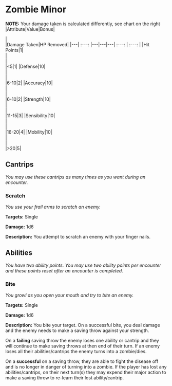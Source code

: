 # Zombie Minor

  **NOTE:** Your damage taken is calculated differently, see chart on the right
  |Attribute|Value|Bonus|<center></center>|<center></center>|Damage Taken|HP Removed|
  |---| :---: |---|---|---| :---: | :---: |
  |Hit Points|1|<center> </center>|<center></center>|<center></center>|<5|1|
  |Defense|10|<center> </center>|<center></center>|<center></center>|6-10|2|
  |Accuracy|10|<center> </center>|<center></center>|<center></center>|6-10|2|
  |Strength|10|<center> </center>|<center></center>|<center></center>|11-15|3|
  |Sensibility|10|<center> </center>|<center></center>|<center></center>|16-20|4|
  |Mobility|10|<center> </center>|<center></center>|<center></center>|>20|5|

## Cantrips
  _You may use these cantrips as many times as you want during an encounter._

### Scratch

  _You use your frail arms to scratch an enemy._

  **Targets:** Single

  **Damage:** 1d6

  **Description:** You attempt to scratch an enemy with your finger nails.

## Abilities
  _You have two ability points.  You may use two ability points per encounter and these points reset after an encounter is completed._

### Bite
  _You growl as you open your mouth and try to bite an enemy._

  **Targets:** Single

  **Damage:** 1d6

  **Description:** You bite your target.  On a successful bite, you deal damage and the enemy needs to make a saving throw against your strength.  

  On a **failing** saving throw the enemy loses one ability or cantrip and they will continue to make saving throws at then end of their turn.  If an enemy loses all their abilities/cantrips the enemy turns into a zombie/dies.  

  On a **successful** on a saving throw, they are able to fight the disease off and is no longer in danger of turning into a zombie.  If the player has lost any abilities/cantrips, on their next turn(s) they may expend their major action to make a saving throw to re-learn their lost ability/cantrip.
